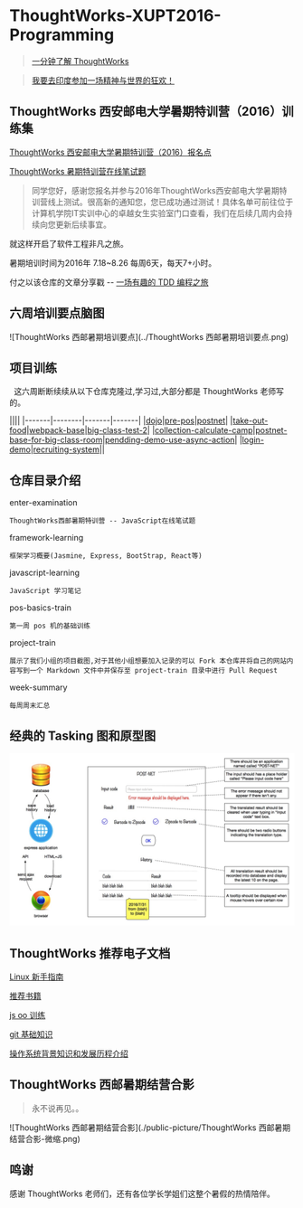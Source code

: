 # ThoughtWorks-XUPT2016-Programming

> [一分钟了解 ThoughtWorks](http://mp.weixin.qq.com/s?__biz=MzA4MjU3Mzg0MA==&mid=400967040&idx=3&sn=3c7d64f4feb039131f2829880651e08c&scene=1&srcid=0910Hcs566ODiOxDZeO84Rvc#rd)

> [我要去印度参加一场精神与世界的狂欢！](http://mp.weixin.qq.com/s?__biz=MzI0MDUyNDAxMQ==&mid=2247483759&idx=1&sn=35f5938c8c313c12e580d521a9fdfbd8&scene=2&srcid=0909JGNPut7fNuJYmfTIbY71#rd)

## ThoughtWorks 西安邮电大学暑期特训营（2016）训练集

[ThoughtWorks 西安邮电大学暑期特训营（2016）报名点](https://jinshuju.net/f/rHT9Fo)

[ThoughtWorks 暑期特训营在线笔试题](http://academy.thoughtworks.cn/)

> 同学您好，感谢您报名并参与2016年ThoughtWorks西安邮电大学暑期特训营线上测试。很高新的通知您，您已成功通过测试！具体名单可前往位于计算机学院IT实训中心的卓越女生实验室门口查看，我们在后续几周内会持续向您更新后续事宜。

就这样开启了软件工程非凡之旅。

暑期培训时间为2016年 7.18~8.26 每周6天，每天7+小时。

付之以该仓库的文章分享戳 -- [一场有趣的 TDD 编程之旅](http://www.jianshu.com/p/afd0de46ae9d)

## 六周培训要点脑图

![ThoughtWorks 西邮暑期培训要点](../ThoughtWorks 西邮暑期培训要点.png)

## 项目训练

  这六周断断续续从以下仓库克隆过,学习过,大部分都是 ThoughtWorks 老师写的。

||||
|-------|--------|-------|-------|
|[dojo](https://github.com/hkliya/dojo)|[pre-pos](https://github.com/twa-camp/pre-pos)|[postnet](https://github.com/linwenjun/postnet)|
|[take-out-food](https://github.com/freewind/take-out-food)|[webpack-base](https://github.com/react-redux-practise/webpack-base)|[big-class-test-2](https://github.com/twa-camp-2016/big-class-test-2)|
|[collection-calculate-camp](https://github.com/iamcoach/collection-calculate-camp)|[postnet-base-for-big-class-room](https://github.com/twa-camp-2016/postnet-base-for-big-classroom)|[pendding-demo-use-async-action](https://github.com/react-redux-practise/pendding-demo-use-async-action)|
|[login-demo](https://github.com/react-redux-practise/login-demo)|[recruiting-system](https://github.com/thoughtworks-academy/recruiting-system)||

## 仓库目录介绍

enter-examination

    ThoughtWorks西邮暑期特训营 -- JavaScript在线笔试题

framework-learning

    框架学习概要(Jasmine, Express, BootStrap, React等)

javascript-learning

    JavaScript 学习笔记

pos-basics-train

    第一周 pos 机的基础训练

project-train

    展示了我们小组的项目截图,对于其他小组想要加入记录的可以 Fork 本仓库并将自己的网站内容写到一个 Markdown 文件中并保存至 project-train 目录中进行 Pull Request

week-summary

    每周周末汇总

## 经典的 Tasking 图和原型图
![在线邮编转编码](./public-picture/在线邮编转编码.png)

## ThoughtWorks 推荐电子文档

[Linux 新手指南](http://thoughtworks-academy.github.io/linux-guide/zh-hans/)

[推荐书籍](https://github.com/iamcoach/books)

[js oo 训练](https://github.com/iamcoach/oo-basic-step-by-step)

[git 基础知识](https://github.com/iamcoach/git)

[操作系统背景知识和发展历程介绍](https://github.com/iamcoach/os-intro)

## ThoughtWorks 西邮暑期结营合影

> 永不说再见。。

![ThoughtWorks 西邮暑期结营合影](./public-picture/ThoughtWorks 西邮暑期结营合影-微缩.png)

## 鸣谢

感谢 ThoughtWorks 老师们，还有各位学长学姐们这整个暑假的热情陪伴。
